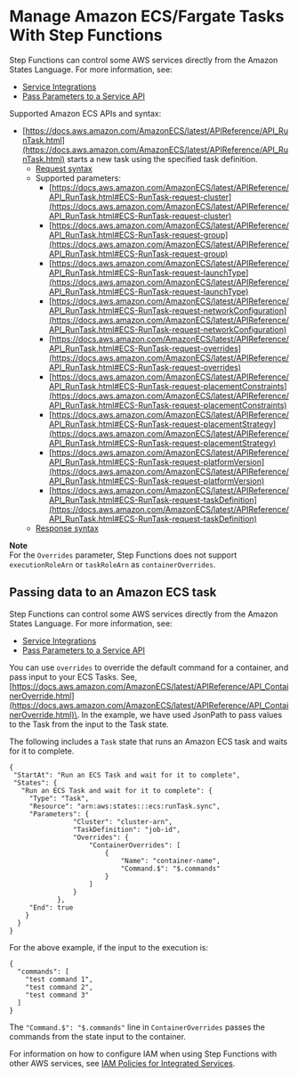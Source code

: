 # Manage Amazon ECS/Fargate Tasks With Step Functions<a name="connectors-ecs"></a>

Step Functions can control some AWS services directly from the Amazon States Language\. For more information, see:
+ [Service Integrations](concepts-connectors.md)
+ [Pass Parameters to a Service API](connectors-parameters.md)

Supported Amazon ECS APIs and syntax:
+ [https://docs.aws.amazon.com/AmazonECS/latest/APIReference/API_RunTask.html](https://docs.aws.amazon.com/AmazonECS/latest/APIReference/API_RunTask.html) starts a new task using the specified task definition\.
  + [Request syntax](https://docs.aws.amazon.com/AmazonECS/latest/APIReference/API_RunTask.html#API_RunTask_RequestSyntax)
  + Supported parameters: 
    + [https://docs.aws.amazon.com/AmazonECS/latest/APIReference/API_RunTask.html#ECS-RunTask-request-cluster](https://docs.aws.amazon.com/AmazonECS/latest/APIReference/API_RunTask.html#ECS-RunTask-request-cluster)
    + [https://docs.aws.amazon.com/AmazonECS/latest/APIReference/API_RunTask.html#ECS-RunTask-request-group](https://docs.aws.amazon.com/AmazonECS/latest/APIReference/API_RunTask.html#ECS-RunTask-request-group)
    + [https://docs.aws.amazon.com/AmazonECS/latest/APIReference/API_RunTask.html#ECS-RunTask-request-launchType](https://docs.aws.amazon.com/AmazonECS/latest/APIReference/API_RunTask.html#ECS-RunTask-request-launchType)
    + [https://docs.aws.amazon.com/AmazonECS/latest/APIReference/API_RunTask.html#ECS-RunTask-request-networkConfiguration](https://docs.aws.amazon.com/AmazonECS/latest/APIReference/API_RunTask.html#ECS-RunTask-request-networkConfiguration)
    + [https://docs.aws.amazon.com/AmazonECS/latest/APIReference/API_RunTask.html#ECS-RunTask-request-overrides](https://docs.aws.amazon.com/AmazonECS/latest/APIReference/API_RunTask.html#ECS-RunTask-request-overrides)
    + [https://docs.aws.amazon.com/AmazonECS/latest/APIReference/API_RunTask.html#ECS-RunTask-request-placementConstraints](https://docs.aws.amazon.com/AmazonECS/latest/APIReference/API_RunTask.html#ECS-RunTask-request-placementConstraints)
    + [https://docs.aws.amazon.com/AmazonECS/latest/APIReference/API_RunTask.html#ECS-RunTask-request-placementStrategy](https://docs.aws.amazon.com/AmazonECS/latest/APIReference/API_RunTask.html#ECS-RunTask-request-placementStrategy)
    + [https://docs.aws.amazon.com/AmazonECS/latest/APIReference/API_RunTask.html#ECS-RunTask-request-platformVersion](https://docs.aws.amazon.com/AmazonECS/latest/APIReference/API_RunTask.html#ECS-RunTask-request-platformVersion)
    + [https://docs.aws.amazon.com/AmazonECS/latest/APIReference/API_RunTask.html#ECS-RunTask-request-taskDefinition](https://docs.aws.amazon.com/AmazonECS/latest/APIReference/API_RunTask.html#ECS-RunTask-request-taskDefinition)
  + [Response syntax](https://docs.aws.amazon.com/AmazonECS/latest/APIReference/API_RunTask.html#API_RunTask_ResponseSyntax)

**Note**  
For the `Overrides` parameter, Step Functions does not support `executionRoleArn` or `taskRoleArn` as `containerOverrides`\.

## Passing data to an Amazon ECS task<a name="connectors-ecs-pass-to"></a>

Step Functions can control some AWS services directly from the Amazon States Language\. For more information, see:
+ [Service Integrations](concepts-connectors.md)
+ [Pass Parameters to a Service API](connectors-parameters.md)

You can use `overrides` to override the default command for a container, and pass input to your ECS Tasks\. See, [https://docs.aws.amazon.com/AmazonECS/latest/APIReference/API_ContainerOverride.html](https://docs.aws.amazon.com/AmazonECS/latest/APIReference/API_ContainerOverride.html)\. In the example, we have used JsonPath to pass values to the Task from the input to the Task state\.

The following includes a `Task` state that runs an Amazon ECS task and waits for it to complete\.

```
{
 "StartAt": "Run an ECS Task and wait for it to complete",
 "States": {
   "Run an ECS Task and wait for it to complete": {
     "Type": "Task",
     "Resource": "arn:aws:states:::ecs:runTask.sync",
     "Parameters": {
                "Cluster": "cluster-arn",
                "TaskDefinition": "job-id",
                "Overrides": {
                    "ContainerOverrides": [
                        {
                            "Name": "container-name",
                            "Command.$": "$.commands" 
                        }
                    ]
                }
            },
     "End": true
    }
  }
}
```

For the above example, if the input to the execution is:

```
{
  "commands": [
    "test command 1",
    "test command 2",
    "test command 3"
  ]
}
```

The `"Command.$": "$.commands"` line in `ContainerOverrides` passes the commands from the state input to the container\.

For information on how to configure IAM when using Step Functions with other AWS services, see [IAM Policies for Integrated Services](connectors-iam-templates.md)\.